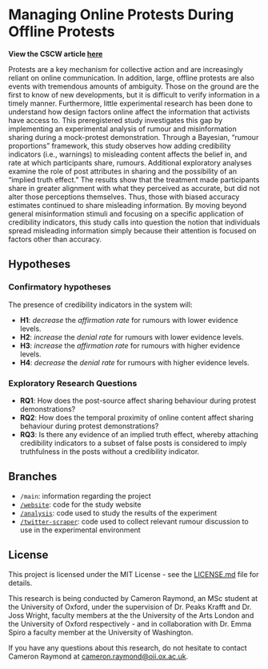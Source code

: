 # Managing Online Protests During Offline Protests

**View the CSCW article [here](Managing%20Online%20Rumour%20Proportions%20During%20Protests%20CSCW%202022.pdf)**


Protests are a key mechanism for collective action and are increasingly reliant on online communication. In addition, large, offline protests are also events with tremendous amounts of ambiguity. Those on the ground are the first to know of new developments, but it is difficult to verify information in a timely manner. Furthermore, little experimental research has been done to understand how design factors online affect the information that activists have access to. This preregistered study investigates this gap by implementing an experimental analysis of rumour and misinformation sharing during a mock-protest demonstration. Through a Bayesian, “rumour proportions” framework, this study observes how adding credibility indicators (i.e., warnings) to misleading content affects the belief in, and rate at which participants share, rumours. Additional exploratory analyses examine the role of post attributes in sharing and the possibility of an “implied truth effect.” The results show that the treatment made participants share in greater alignment with what they perceived as accurate, but did not alter those perceptions themselves. Thus, those with biased accuracy estimates continued to share misleading information. By moving beyond general misinformation stimuli and focusing on a specific application of credibility indicators, this study calls into question the notion that individuals spread misleading information simply because their attention is focused on factors other than accuracy.

## Hypotheses

### Confirmatory hypotheses

The presence of credibility indicators in the system will:

- **H1**: *decrease* the *affirmation rate* for rumours with lower evidence levels.
- **H2**: *increase* the *denial rate* for rumours with lower evidence levels.
- **H3**: *increase* the *affirmation rate* for rumours with higher evidence levels.
- **H4**: *decrease* the *denial rate* for rumours with higher evidence levels.

### Exploratory Research Questions

- **RQ1**: How does the post-source affect sharing behaviour during protest demonstrations?
- **RQ2**: How does the temporal proximity of online content affect sharing behaviour during protest demonstrations?
- **RQ3**: Is there any evidence of an implied truth effect, whereby attaching credibility indicators to a subset of false posts is considered to imply truthfulness in the posts without a credibility indicator.

## Branches

- `/main`: information regarding the project
- [`/website`](https://github.com/cameron-raymond/SDS-Thesis/tree/website): code for the study website
- [`/analysis`](https://github.com/cameron-raymond/SDS-Thesis/tree/analysis): code used to study the results of the experiment
- [`/twitter-scraper`](https://github.com/cameron-raymond/SDS-Thesis/tree/twitter-scraper): code used to collect relevant rumour discussion to use in the experimental environment

## License

This project is licensed under the MIT License - see the [LICENSE.md](LICENSE.md) file for details.

This research is being conducted by Cameron Raymond, an MSc student at the University of Oxford, under the supervision of Dr. Peaks Krafft and Dr. Joss Wright, faculty members at the the University of the Arts London and the University of Oxford respectively - and in collaboration with Dr. Emma Spiro a faculty member at the University of Washington.

If you have any questions about this research, do not hesitate to contact Cameron Raymond at [cameron.raymond@oii.ox.ac.uk](mailto:cameron.raymond@oii.ox.ac.uk).
